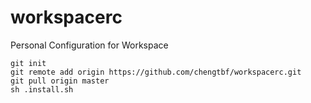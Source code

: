 # workspacerc
Personal Configuration for Workspace

```
git init
git remote add origin https://github.com/chengtbf/workspacerc.git
git pull origin master
sh .install.sh
```
